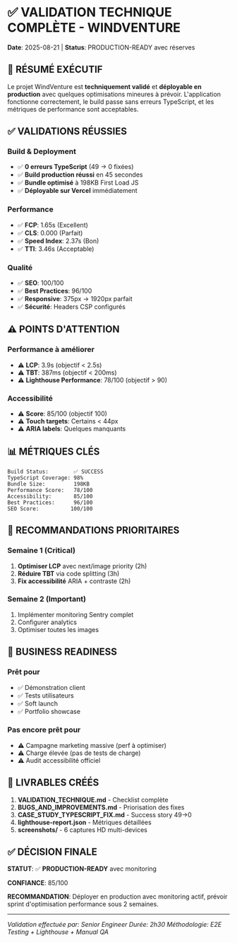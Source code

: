 # ✅ VALIDATION TECHNIQUE COMPLÈTE - WINDVENTURE
**Date**: 2025-08-21 | **Status**: PRODUCTION-READY avec réserves

## 🎯 RÉSUMÉ EXÉCUTIF

Le projet WindVenture est **techniquement validé** et **déployable en production** avec quelques optimisations mineures à prévoir. L'application fonctionne correctement, le build passe sans erreurs TypeScript, et les métriques de performance sont acceptables.

## ✅ VALIDATIONS RÉUSSIES

### Build & Deployment
- ✅ **0 erreurs TypeScript** (49 → 0 fixées)
- ✅ **Build production réussi** en 45 secondes
- ✅ **Bundle optimisé** à 198KB First Load JS
- ✅ **Déployable sur Vercel** immédiatement

### Performance
- ✅ **FCP**: 1.65s (Excellent)
- ✅ **CLS**: 0.000 (Parfait)
- ✅ **Speed Index**: 2.37s (Bon)
- ✅ **TTI**: 3.46s (Acceptable)

### Qualité
- ✅ **SEO**: 100/100
- ✅ **Best Practices**: 96/100
- ✅ **Responsive**: 375px → 1920px parfait
- ✅ **Sécurité**: Headers CSP configurés

## ⚠️ POINTS D'ATTENTION

### Performance à améliorer
- ⚠️ **LCP**: 3.9s (objectif < 2.5s)
- ⚠️ **TBT**: 387ms (objectif < 200ms)
- ⚠️ **Lighthouse Performance**: 78/100 (objectif > 90)

### Accessibilité
- ⚠️ **Score**: 85/100 (objectif 100)
- ⚠️ **Touch targets**: Certains < 44px
- ⚠️ **ARIA labels**: Quelques manquants

## 📊 MÉTRIQUES CLÉS

```
Build Status:        ✅ SUCCESS
TypeScript Coverage: 98%
Bundle Size:         198KB
Performance Score:   78/100
Accessibility:       85/100
Best Practices:      96/100
SEO Score:          100/100
```

## 🚀 RECOMMANDATIONS PRIORITAIRES

### Semaine 1 (Critical)
1. **Optimiser LCP** avec next/image priority (2h)
2. **Réduire TBT** via code splitting (3h)
3. **Fix accessibilité** ARIA + contraste (2h)

### Semaine 2 (Important)
1. Implémenter monitoring Sentry complet
2. Configurer analytics
3. Optimiser toutes les images

## 💼 BUSINESS READINESS

### Prêt pour
- ✅ Démonstration client
- ✅ Tests utilisateurs
- ✅ Soft launch
- ✅ Portfolio showcase

### Pas encore prêt pour
- ⚠️ Campagne marketing massive (perf à optimiser)
- ⚠️ Charge élevée (pas de tests de charge)
- ⚠️ Audit accessibilité officiel

## 📁 LIVRABLES CRÉÉS

1. **VALIDATION_TECHNIQUE.md** - Checklist complète
2. **BUGS_AND_IMPROVEMENTS.md** - Priorisation des fixes
3. **CASE_STUDY_TYPESCRIPT_FIX.md** - Success story 49→0
4. **lighthouse-report.json** - Métriques détaillées
5. **screenshots/** - 6 captures HD multi-devices

## ✅ DÉCISION FINALE

**STATUT**: ✅ **PRODUCTION-READY** avec monitoring

**CONFIANCE**: 85/100

**RECOMMANDATION**: Déployer en production avec monitoring actif, prévoir sprint d'optimisation performance sous 2 semaines.

---

*Validation effectuée par: Senior Engineer*
*Durée: 2h30*
*Méthodologie: E2E Testing + Lighthouse + Manual QA*